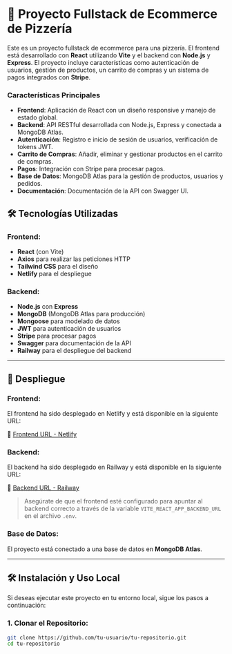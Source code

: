 # 🍕 Proyecto Fullstack de Ecommerce de Pizzería

Este es un proyecto fullstack de ecommerce para una pizzería. El frontend está desarrollado con **React** utilizando **Vite** y el backend con **Node.js** y **Express**. El proyecto incluye características como autenticación de usuarios, gestión de productos, un carrito de compras y un sistema de pagos integrados con **Stripe**.

### Características Principales
- **Frontend**: Aplicación de React con un diseño responsive y manejo de estado global.
- **Backend**: API RESTful desarrollada con Node.js, Express y conectada a MongoDB Atlas.
- **Autenticación**: Registro e inicio de sesión de usuarios, verificación de tokens JWT.
- **Carrito de Compras**: Añadir, eliminar y gestionar productos en el carrito de compras.
- **Pagos**: Integración con Stripe para procesar pagos.
- **Base de Datos**: MongoDB Atlas para la gestión de productos, usuarios y pedidos.
- **Documentación**: Documentación de la API con Swagger UI.

## 🛠 Tecnologías Utilizadas

### Frontend:
- **React** (con Vite)
- **Axios** para realizar las peticiones HTTP
- **Tailwind CSS** para el diseño
- **Netlify** para el despliegue

### Backend:
- **Node.js** con **Express**
- **MongoDB** (MongoDB Atlas para producción)
- **Mongoose** para modelado de datos
- **JWT** para autenticación de usuarios
- **Stripe** para procesar pagos
- **Swagger** para documentación de la API
- **Railway** para el despliegue del backend

---

## 🚀 Despliegue

### Frontend:
El frontend ha sido desplegado en Netlify y está disponible en la siguiente URL: 

🔗 [Frontend URL - Netlify](https://nombre-de-tu-proyecto.netlify.app)

### Backend:
El backend ha sido desplegado en Railway y está disponible en la siguiente URL:

🔗 [Backend URL - Railway](https://nombre-de-tu-backend.railway.app/api)

> Asegúrate de que el frontend esté configurado para apuntar al backend correcto a través de la variable `VITE_REACT_APP_BACKEND_URL` en el archivo `.env`.

### Base de Datos:
El proyecto está conectado a una base de datos en **MongoDB Atlas**.

---

## 🛠 Instalación y Uso Local

Si deseas ejecutar este proyecto en tu entorno local, sigue los pasos a continuación:

### 1. Clonar el Repositorio:
```bash
git clone https://github.com/tu-usuario/tu-repositorio.git
cd tu-repositorio
